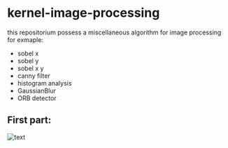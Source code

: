 # kernel-image-processing

this repositorium possess a miscellaneous algorithm for image processing for exmaple:
- sobel x 
- sobel y 
- sobel x y 
- canny filter 
- histogram analysis
- GaussianBlur
- ORB detector


## First part:
![text](https://github.com/nataliawcislo/image-processing-algorithm/result/ORB_detector.png)
